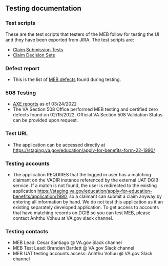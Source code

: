 ## Testing documentation

### Test scripts
These are the test scripts that testers of the MEB follow for testing the UI and they have been exported from JIRA. The test scripts are:

- [Claim Submission Tests](https://github.com/department-of-veterans-affairs/va.gov-team/blob/master/products/my-education-benefits/education-benefits-form/test-scripts/Submit-Claim-Test-Set.docx)
- [Claim Decision Sets](https://github.com/department-of-veterans-affairs/va.gov-team/blob/master/products/my-education-benefits/education-benefits-form/test-scripts/MEB-Claim-Decision-Test-Set.docx)

### Defect report
- This is the list of [MEB defects](https://github.com/department-of-veterans-affairs/va.gov-team/blob/master/products/my-education-benefits/education-benefits-form/test-scripts/MEB-defect-report.csv) found during testing.

### 508 Testing
- [AXE reports](https://github.com/department-of-veterans-affairs/va.gov-team/blob/master/products/my-education-benefits/education-benefits-form/test-scripts/axeDt-reports.zip) as of 03/24/2022
- The VA Section 508 Office performed MEB testing and certified zero defects found on 02/15/2022. Official VA Section 508 Validation Status can be provided upon request.

### Test URL
- The application can be accessed directly at https://staging.va.gov/education/apply-for-benefits-form-22-1990/ 

### Testing accounts
- The application REQUIRES that the logged in user has a matching claimant on the VADIR instance referenced by the external UAT DGIB service. If a match is not found, the user is redirected to the existing application https://staging.va.gov/education/apply-for-education-benefits/application/1990, so a claimant can submit a claim anyway by entering all information by hand. We do not test this application as it an existing separately developed application. To get access to accounts that have matching records on DGIB so you can test MEB, please contact Anhthu Vohuu at VA.gov slack channel.

### Testing contacts
- MEB Lead: Cesar Santiago @ VA.gov Slack channel
- MEB Test Lead: Branden Bartlett @ VA.gov Slack channel
- MEB UAT testing accounts access: Anhthu Vohuu @ VA.gov Slack channel
